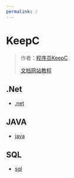 ```yaml
---
permalink: /
---
```


# KeepC

> 作者：[程序员KeepC](https://www.cnblogs.com/idbb98/)
> 
> [文档网站教程](https://mp.weixin.qq.com/s/421FFIwHqND7qyN63nB8Lw)

## .Net

- [.net](/dotnet)

## JAVA
- [java](/sql)


## SQL
- [sql](/sql)
